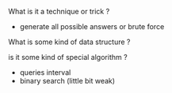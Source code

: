 What is it a technique or trick ?
- generate all possible answers or brute force

What is some kind of data structure ?


is it some kind of special algorithm ?
- queries interval
- binary search (little bit weak)
